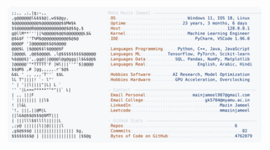 <picture>
  <source srcset="https://raw.githubusercontent.com/mmazinjameel/mmazinjameel/main/dark_mode.svg?v=1739268651" media="(prefers-color-scheme: dark)">
  <img src="https://raw.githubusercontent.com/mmazinjameel/mmazinjameel/main/light_mode.svg?v=1739268651">
</picture>
